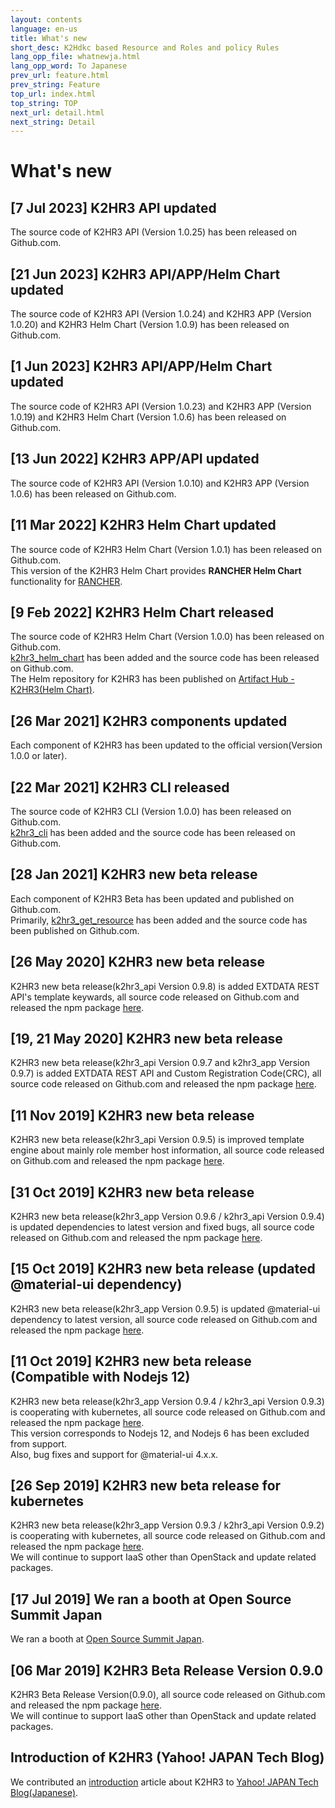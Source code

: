 ```yaml
---
layout: contents
language: en-us
title: What's new
short_desc: K2Hdkc based Resource and Roles and policy Rules
lang_opp_file: whatnewja.html
lang_opp_word: To Japanese
prev_url: feature.html
prev_string: Feature
top_url: index.html
top_string: TOP
next_url: detail.html
next_string: Detail
---
```


# What's new
## [7 Jul 2023] K2HR3 API updated
The source code of K2HR3 API (Version 1.0.25) has been released on Github.com.  

## [21 Jun 2023] K2HR3 API/APP/Helm Chart updated
The source code of K2HR3 API (Version 1.0.24) and K2HR3 APP (Version 1.0.20) and K2HR3 Helm Chart (Version 1.0.9) has been released on Github.com.  

## [1 Jun 2023] K2HR3 API/APP/Helm Chart updated
The source code of K2HR3 API (Version 1.0.23) and K2HR3 APP (Version 1.0.19) and K2HR3 Helm Chart (Version 1.0.6) has been released on Github.com.  

## [13 Jun 2022] K2HR3 APP/API updated
The source code of K2HR3 API (Version 1.0.10) and K2HR3 APP (Version 1.0.6) has been released on Github.com.  

## [11 Mar 2022] K2HR3 Helm Chart updated
The source code of K2HR3 Helm Chart (Version 1.0.1) has been released on Github.com.  
This version of the K2HR3 Helm Chart provides **RANCHER Helm Chart** functionality for [RANCHER](https://rancher.com/).  

## [9 Feb 2022] K2HR3 Helm Chart released
The source code of K2HR3 Helm Chart (Version 1.0.0) has been released on Github.com.  
[k2hr3_helm_chart](https://github.com/yahoojapan/k2hr3_helm_chart) has been added and the source code has been released on Github.com.  
The Helm repository for K2HR3 has been published on [Artifact Hub - K2HR3(Helm Chart)](https://artifacthub.io/packages/helm/k2hr3/k2hr3).  

## [26 Mar 2021] K2HR3 components updated
Each component of K2HR3 has been updated to the official version(Version 1.0.0 or later).

## [22 Mar 2021] K2HR3 CLI released
The source code of K2HR3 CLI (Version 1.0.0) has been released on Github.com.  
[k2hr3_cli](https://github.com/yahoojapan/k2hr3_cli) has been added and the source code has been released on Github.com.

## [28 Jan 2021] K2HR3 new beta release
Each component of K2HR3 Beta has been updated and published on Github.com.  
Primarily, [k2hr3_get_resource](https://github.com/yahoojapan/k2hr3_get_resource) has been added and the source code has been published on Github.com.

## [26 May 2020] K2HR3 new beta release
K2HR3 new beta release(k2hr3_api Version 0.9.8) is added EXTDATA REST API's template keywards, all source code released on Github.com and released the npm package [here](https://www.npmjs.com/org/antpickax).  

## [19, 21 May 2020] K2HR3 new beta release
K2HR3 new beta release(k2hr3_api Version 0.9.7 and k2hr3_app Version 0.9.7) is added EXTDATA REST API and Custom Registration Code(CRC), all source code released on Github.com and released the npm package [here](https://www.npmjs.com/org/antpickax).  

## [11 Nov 2019] K2HR3 new beta release
K2HR3 new beta release(k2hr3_api Version 0.9.5) is improved template engine about mainly role member host information, all source code released on Github.com and released the npm package [here](https://www.npmjs.com/org/antpickax).  

## [31 Oct 2019] K2HR3 new beta release
K2HR3 new beta release(k2hr3_app Version 0.9.6 / k2hr3_api Version 0.9.4) is updated dependencies to latest version and fixed bugs, all source code released on Github.com and released the npm package [here](https://www.npmjs.com/org/antpickax).  

## [15 Oct 2019] K2HR3 new beta release (updated @material-ui dependency)
K2HR3 new beta release(k2hr3_app Version 0.9.5) is updated @material-ui dependency to latest version, all source code released on Github.com and released the npm package [here](https://www.npmjs.com/org/antpickax).  

## [11 Oct 2019] K2HR3 new beta release (Compatible with Nodejs 12)
K2HR3 new beta release(k2hr3_app Version 0.9.4 / k2hr3_api Version 0.9.3) is cooperating with kubernetes, all source code released on Github.com and released the npm package [here](https://www.npmjs.com/org/antpickax).  
This version corresponds to Nodejs 12, and Nodejs 6 has been excluded from support.  
Also, bug fixes and support for @material-ui 4.x.x.

## [26 Sep 2019] K2HR3 new beta release for kubernetes
K2HR3 new beta release(k2hr3_app Version 0.9.3 / k2hr3_api Version 0.9.2) is cooperating with kubernetes, all source code released on Github.com and released the npm package [here](https://www.npmjs.com/org/antpickax).  
We will continue to support IaaS other than OpenStack and update related packages.

## [17 Jul 2019] We ran a booth at Open Source Summit Japan
We ran a booth at [Open Source Summit Japan](https://events.linuxfoundation.jp/events/open-source-summit-japan-2019/).

## [06 Mar 2019] K2HR3 Beta Release Version 0.9.0
K2HR3 Beta Release Version(0.9.0), all source code released on Github.com and released the npm package [here](https://www.npmjs.com/org/antpickax).  
We will continue to support IaaS other than OpenStack and update related packages.

## Introduction of K2HR3 (Yahoo! JAPAN Tech Blog)
We contributed an [introduction](introduce.html) article about K2HR3 to [Yahoo! JAPAN Tech Blog(Japanese)](https://techblog.yahoo.co.jp/cloud/k2hr3_intro/).
